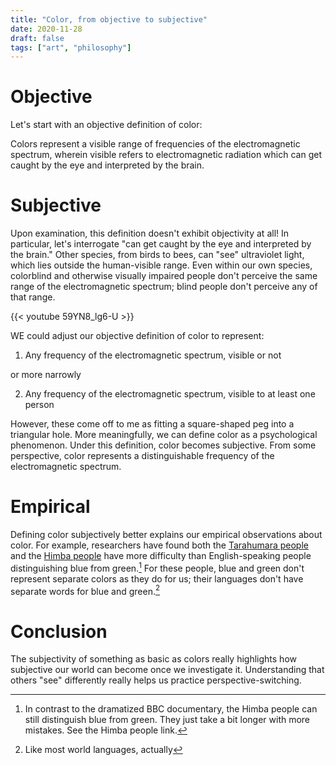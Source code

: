 ```yaml
---
title: "Color, from objective to subjective"
date: 2020-11-28
draft: false
tags: ["art", "philosophy"]
---
```

# Objective
Let's start with an objective definition of color:

Colors represent a visible range of frequencies of the electromagnetic spectrum, wherein visible refers to electromagnetic radiation which can get caught by the eye and interpreted by the brain.
# Subjective
Upon examination, this definition doesn't exhibit objectivity at all! In particular, let's interrogate "can get caught by the eye and interpreted by the brain." Other species, from birds to bees, can "see" ultraviolet light, which lies outside the human-visible range. Even within our own species, colorblind and otherwise visually impaired people don't perceive the same range of the electromagnetic spectrum; blind people don't perceive any of that range.

{{< youtube 59YN8_lg6-U >}}

WE could adjust our objective definition of color to represent:
1. Any frequency of the electromagnetic spectrum, visible or not

or more narrowly

2. Any frequency of the electromagnetic spectrum, visible to at least one person

However, these come off to me as fitting a square-shaped peg into a triangular hole. More meaningfully, we can define color as a psychological phenomenon. Under this definition, color becomes subjective. From some perspective, color represents a distinguishable frequency of the electromagnetic spectrum.
# Empirical
Defining color subjectively better explains our empirical observations about color. For example, researchers have found both the [Tarahumara people](https://www.wired.com/2012/06/the-crayola-fication-of-the-world-how-we-gave-colors-names-and-it-messed-with-our-brains-part-ii/) and the [Himba people](https://languagelog.ldc.upenn.edu/nll/?p=18237) have more difficulty than English-speaking people distinguishing blue from green.[^1] For these people, blue and green don't represent separate colors as they do for us; their languages don't have separate words for blue and green.[^2] 
[^1]: In contrast to the dramatized BBC documentary, the Himba people can still distinguish blue from green. They just take a bit longer with more mistakes. See the Himba people link.
[^2]: Like most world languages, actually
# Conclusion
The subjectivity of something as basic as colors really highlights how subjective our world can become once we investigate it. Understanding that others "see" differently really helps us practice perspective-switching.
